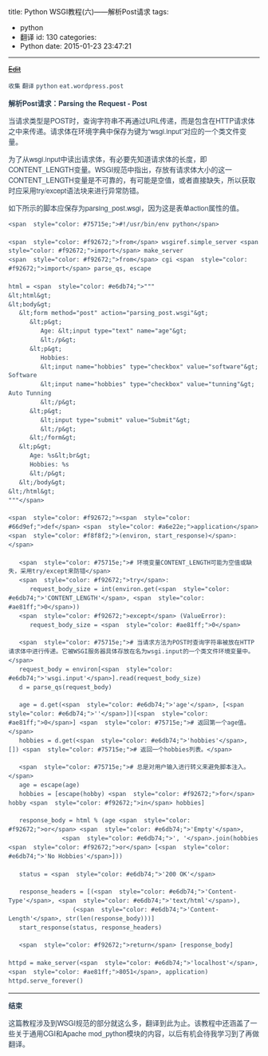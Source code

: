 title: Python WSGI教程(六)——解析Post请求
tags:
  - python
  - 翻译
id: 130
categories:
  - Python
date: 2015-01-23 23:47:21
---

<del style="position:relative;display:block">[Edit](http://maxiang.info/#/?provider=evernote_int&amp;guid=52057d0b-befa-4120-801c-cd09ef7f6d99)</del><div  style="line-height: 1.5; color: #2c3f51; font-family: Helvetica Neue, Arial, Hiragino Sans GB, STHeiti, Microsoft YaHei, WenQuanYi Micro Hei, SimSun, Song, sans-serif;">
                        <div ></div>
                    <div >

`收集` `翻译` `python` `eat.wordpress.post` 
</div><div >

**解析Post请求：Parsing the Request - Post** 

当请求类型是POST时，查询字符串不再通过URL传递，而是包含在HTTP请求体之中来传递。请求体在环境字典中保存为键为“wsgi.input”对应的一个类文件变量。

为了从wsgi.input中读出请求体，有必要先知道请求体的长度，即CONTENT_LENGTH变量。WSGI规范中指出，存放有请求体大小的这一CONTENT_LENGTH变量是不可靠的，有可能是空值，或者直接缺失，所以获取时应采用try/except语法块来进行异常防错。 

<!--more--> 

如下所示的脚本应保存为parsing_post.wsgi，因为这是表单action属性的值。
</div><div >

    <span  style="color: #75715e;">#!/usr/bin/env python</span>

    <span  style="color: #f92672;">from</span> wsgiref.simple_server <span  style="color: #f92672;">import</span> make_server
    <span  style="color: #f92672;">from</span> cgi <span  style="color: #f92672;">import</span> parse_qs, escape

    html = <span  style="color: #e6db74;">"""
    &lt;html&gt;
    &lt;body&gt;
       &lt;form method="post" action="parsing_post.wsgi"&gt;
          &lt;p&gt;
             Age: &lt;input type="text" name="age"&gt;
             &lt;/p&gt;
          &lt;p&gt;
             Hobbies:
             &lt;input name="hobbies" type="checkbox" value="software"&gt; Software
             &lt;input name="hobbies" type="checkbox" value="tunning"&gt; Auto Tunning
             &lt;/p&gt;
          &lt;p&gt;
             &lt;input type="submit" value="Submit"&gt;
             &lt;/p&gt;
          &lt;/form&gt;
       &lt;p&gt;
          Age: %s&lt;br&gt;
          Hobbies: %s
          &lt;/p&gt;
       &lt;/body&gt;
    &lt;/html&gt;
    """</span>

    <span  style="color: #f92672;"><span  style="color: #66d9ef;">def</span> <span  style="color: #a6e22e;">application</span><span  style="color: #f8f8f2;">(environ, start_response)</span>:</span>

       <span  style="color: #75715e;"># 环境变量CONTENT_LENGTH可能为空值或缺失，采用try/except来防错</span>
       <span  style="color: #f92672;">try</span>:
          request_body_size = int(environ.get(<span  style="color: #e6db74;">'CONTENT_LENGTH'</span>, <span  style="color: #ae81ff;">0</span>))
       <span  style="color: #f92672;">except</span> (ValueError):
          request_body_size = <span  style="color: #ae81ff;">0</span>

       <span  style="color: #75715e;"># 当请求方法为POST时查询字符串被放在HTTP请求体中进行传递。它被WSGI服务器具体存放在名为wsgi.input的一个类文件环境变量中。</span>
       request_body = environ[<span  style="color: #e6db74;">'wsgi.input'</span>].read(request_body_size)
       d = parse_qs(request_body)

       age = d.get(<span  style="color: #e6db74;">'age'</span>, [<span  style="color: #e6db74;">''</span>])[<span  style="color: #ae81ff;">0</span>] <span  style="color: #75715e;"># 返回第一个age值。</span>
       hobbies = d.get(<span  style="color: #e6db74;">'hobbies'</span>, []) <span  style="color: #75715e;"># 返回一个hobbies列表。</span>

       <span  style="color: #75715e;"># 总是对用户输入进行转义来避免脚本注入。</span>
       age = escape(age)
       hobbies = [escape(hobby) <span  style="color: #f92672;">for</span> hobby <span  style="color: #f92672;">in</span> hobbies]

       response_body = html % (age <span  style="color: #f92672;">or</span> <span  style="color: #e6db74;">'Empty'</span>,
                   <span  style="color: #e6db74;">', '</span>.join(hobbies <span  style="color: #f92672;">or</span> [<span  style="color: #e6db74;">'No Hobbies'</span>]))

       status = <span  style="color: #e6db74;">'200 OK'</span>

       response_headers = [(<span  style="color: #e6db74;">'Content-Type'</span>, <span  style="color: #e6db74;">'text/html'</span>),
                      (<span  style="color: #e6db74;">'Content-Length'</span>, str(len(response_body)))]
       start_response(status, response_headers)

       <span  style="color: #f92672;">return</span> [response_body]

    httpd = make_server(<span  style="color: #e6db74;">'localhost'</span>, <span  style="color: #ae81ff;">8051</span>, application)
    httpd.serve_forever()

* * *

**结束** 

这篇教程涉及到WSGI规范的部分就这么多，翻译到此为止。该教程中还涵盖了一些关于通用CGI和Apache mod_python模块的内容，以后有机会待我学习到了再做翻译。
</div><div ></div></div><center style='display:none'>@%28%u6536%u96C6%29%5B%u7FFB%u8BD1%7Cpython%7Ceat.wordpress.post%5D%0A%23Python%20WSGI%u6559%u7A0B%28%u516D%29%u2014%u2014%u89E3%u6790Post%u8BF7%u6C42%0A**%u89E3%u6790Post%u8BF7%u6C42%uFF1AParsing%20the%20Request%20-%20Post**%0A%u5F53%u8BF7%u6C42%u7C7B%u578B%u662FPOST%u65F6%uFF0C%u67E5%u8BE2%u5B57%u7B26%u4E32%u4E0D%u518D%u901A%u8FC7URL%u4F20%u9012%uFF0C%u800C%u662F%u5305%u542B%u5728HTTP%u8BF7%u6C42%u4F53%u4E4B%u4E2D%u6765%u4F20%u9012%u3002%u8BF7%u6C42%u4F53%u5728%u73AF%u5883%u5B57%u5178%u4E2D%u4FDD%u5B58%u4E3A%u952E%u4E3A%u201Cwsgi.input%u201D%u5BF9%u5E94%u7684%u4E00%u4E2A%u7C7B%u6587%u4EF6%u53D8%u91CF%u3002%0A%0A%u4E3A%u4E86%u4ECEwsgi.input%u4E2D%u8BFB%u51FA%u8BF7%u6C42%u4F53%uFF0C%u6709%u5FC5%u8981%u5148%u77E5%u9053%u8BF7%u6C42%u4F53%u7684%u957F%u5EA6%uFF0C%u5373CONTENT_LENGTH%u53D8%u91CF%u3002WSGI%u89C4%u8303%u4E2D%u6307%u51FA%uFF0C%u5B58%u653E%u6709%u8BF7%u6C42%u4F53%u5927%u5C0F%u7684%u8FD9%u4E00CONTENT_LENGTH%u53D8%u91CF%u662F%u4E0D%u53EF%u9760%u7684%uFF0C%u6709%u53EF%u80FD%u662F%u7A7A%u503C%uFF0C%u6216%u8005%u76F4%u63A5%u7F3A%u5931%uFF0C%u6240%u4EE5%u83B7%u53D6%u65F6%u5E94%u91C7%u7528try/except%u8BED%u6CD5%u5757%u6765%u8FDB%u884C%u5F02%u5E38%u9632%u9519%u3002%0A%3C%21--more--%3E%0A%u5982%u4E0B%u6240%u793A%u7684%u811A%u672C%u5E94%u4FDD%u5B58%u4E3Aparsing_post.wsgi%uFF0C%u56E0%u4E3A%u8FD9%u662F%u8868%u5355action%u5C5E%u6027%u7684%u503C%u3002%0A%0A%60%60%60python%0A%23%21/usr/bin/env%20python%0A%0Afrom%20wsgiref.simple_server%20import%20make_server%0Afrom%20cgi%20import%20parse_qs%2C%20escape%0A%0Ahtml%20%3D%20%22%22%22%0A%3Chtml%3E%0A%3Cbody%3E%0A%20%20%20%3Cform%20method%3D%22post%22%20action%3D%22parsing_post.wsgi%22%3E%0A%20%20%20%20%20%20%3Cp%3E%0A%20%20%20%20%20%20%20%20%20Age%3A%20%3Cinput%20type%3D%22text%22%20name%3D%22age%22%3E%0A%20%20%20%20%20%20%20%20%20%3C/p%3E%0A%20%20%20%20%20%20%3Cp%3E%0A%20%20%20%20%20%20%20%20%20Hobbies%3A%0A%20%20%20%20%20%20%20%20%20%3Cinput%20name%3D%22hobbies%22%20type%3D%22checkbox%22%20value%3D%22software%22%3E%20Software%0A%20%20%20%20%20%20%20%20%20%3Cinput%20name%3D%22hobbies%22%20type%3D%22checkbox%22%20value%3D%22tunning%22%3E%20Auto%20Tunning%0A%20%20%20%20%20%20%20%20%20%3C/p%3E%0A%20%20%20%20%20%20%3Cp%3E%0A%20%20%20%20%20%20%20%20%20%3Cinput%20type%3D%22submit%22%20value%3D%22Submit%22%3E%0A%20%20%20%20%20%20%20%20%20%3C/p%3E%0A%20%20%20%20%20%20%3C/form%3E%0A%20%20%20%3Cp%3E%0A%20%20%20%20%20%20Age%3A%20%25s%3Cbr%3E%0A%20%20%20%20%20%20Hobbies%3A%20%25s%0A%20%20%20%20%20%20%3C/p%3E%0A%20%20%20%3C/body%3E%0A%3C/html%3E%0A%22%22%22%0A%0Adef%20application%28environ%2C%20start_response%29%3A%0A%0A%20%20%20%23%20%u73AF%u5883%u53D8%u91CFCONTENT_LENGTH%u53EF%u80FD%u4E3A%u7A7A%u503C%u6216%u7F3A%u5931%uFF0C%u91C7%u7528try/except%u6765%u9632%u9519%0A%20%20%20try%3A%0A%20%20%20%20%20%20request_body_size%20%3D%20int%28environ.get%28%27CONTENT_LENGTH%27%2C%200%29%29%0A%20%20%20except%20%28ValueError%29%3A%0A%20%20%20%20%20%20request_body_size%20%3D%200%0A%0A%20%20%20%23%20%u5F53%u8BF7%u6C42%u65B9%u6CD5%u4E3APOST%u65F6%u67E5%u8BE2%u5B57%u7B26%u4E32%u88AB%u653E%u5728HTTP%u8BF7%u6C42%u4F53%u4E2D%u8FDB%u884C%u4F20%u9012%u3002%u5B83%u88ABWSGI%u670D%u52A1%u5668%u5177%u4F53%u5B58%u653E%u5728%u540D%u4E3Awsgi.input%u7684%u4E00%u4E2A%u7C7B%u6587%u4EF6%u73AF%u5883%u53D8%u91CF%u4E2D%u3002%0A%20%20%20request_body%20%3D%20environ%5B%27wsgi.input%27%5D.read%28request_body_size%29%0A%20%20%20d%20%3D%20parse_qs%28request_body%29%0A%0A%20%20%20age%20%3D%20d.get%28%27age%27%2C%20%5B%27%27%5D%29%5B0%5D%20%23%20%u8FD4%u56DE%u7B2C%u4E00%u4E2Aage%u503C%u3002%0A%20%20%20hobbies%20%3D%20d.get%28%27hobbies%27%2C%20%5B%5D%29%20%23%20%u8FD4%u56DE%u4E00%u4E2Ahobbies%u5217%u8868%u3002%0A%0A%20%20%20%23%20%u603B%u662F%u5BF9%u7528%u6237%u8F93%u5165%u8FDB%u884C%u8F6C%u4E49%u6765%u907F%u514D%u811A%u672C%u6CE8%u5165%u3002%0A%20%20%20age%20%3D%20escape%28age%29%0A%20%20%20hobbies%20%3D%20%5Bescape%28hobby%29%20for%20hobby%20in%20hobbies%5D%0A%0A%20%20%20response_body%20%3D%20html%20%25%20%28age%20or%20%27Empty%27%2C%0A%20%20%20%20%20%20%20%20%20%20%20%20%20%20%20%27%2C%20%27.join%28hobbies%20or%20%5B%27No%20Hobbies%27%5D%29%29%0A%0A%20%20%20status%20%3D%20%27200%20OK%27%0A%0A%20%20%20response_headers%20%3D%20%5B%28%27Content-Type%27%2C%20%27text/html%27%29%2C%0A%20%20%20%20%20%20%20%20%20%20%20%20%20%20%20%20%20%20%28%27Content-Length%27%2C%20str%28len%28response_body%29%29%29%5D%0A%20%20%20start_response%28status%2C%20response_headers%29%0A%0A%20%20%20return%20%5Bresponse_body%5D%0A%0Ahttpd%20%3D%20make_server%28%27localhost%27%2C%208051%2C%20application%29%0Ahttpd.serve_forever%28%29%0A%60%60%60%0A%0A***%0A**%u7ED3%u675F**%0A%u8FD9%u7BC7%u6559%u7A0B%u6D89%u53CA%u5230WSGI%u89C4%u8303%u7684%u90E8%u5206%u5C31%u8FD9%u4E48%u591A%uFF0C%u7FFB%u8BD1%u5230%u6B64%u4E3A%u6B62%u3002%u8BE5%u6559%u7A0B%u4E2D%u8FD8%u6DB5%u76D6%u4E86%u4E00%u4E9B%u5173%u4E8E%u901A%u7528CGI%u548CApache%20mod_python%u6A21%u5757%u7684%u5185%u5BB9%uFF0C%u4EE5%u540E%u6709%u673A%u4F1A%u5F85%u6211%u5B66%u4E60%u5230%u4E86%u518D%u505A%u7FFB%u8BD1%u3002</center>